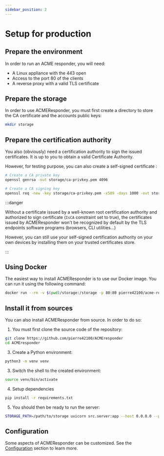 ```yaml
---
sidebar_position: 2
---
```


# Setup for production

## Prepare the environment
In order to run an ACME responder, you will need:
* A Linux appliance with the 443 open
* Access to the port 80 of the clients
* A reverse proxy with a valid TLS certificate

## Prepare the storage
In order to use ACMEResponder, you must first create a directory to store the CA certificate and the accounts public keys:

```bash
mkdir storage
```

## Prepare the certification authority
You also (obviously) need a certification authority to sign the issued certificates. It is up to you to obtain a valid Certificate Authority.

However, for testing purpose, you can also create a self-signed certificate :

```bash
# Create a CA private key
openssl genrsa -out storage/ca-privkey.pem 4096

# Create a CA signing key
openssl req -new -key storage/ca-privkey.pem -x509 -days 1000 -out storage/ca-pubkey.pem -subj "/C=FR/ST=Loire/L=StEtienne/O=Global Security/OU=IT Department/CN=example.com"
```

:::danger

Without a certificate issued by a well-known root certification authority and authorized to sign certificate (`IsCA` constraint set to true), the certificates issued by ACMEResponder won't be recognized by default by the TLS endpoints software programs (browsers, CLI utilities...)

However, you can still use your self-signed certification authority on your own devices by installing them on your trusted certificates store.

:::


## Using Docker
The easiest way to install ACMEResponder is to use our Docker image. You can run it using the following command:

```bash
docker run --rm -v $(pwd)/storage:/storage -p 80:80 pierre42100/acme-responder
```

## Install it from sources
You can also install ACMEResponder from source. In order to do so:

1. You must first clone the source code of the repository:

```bash
git clone https://github.com/pierre42100/ACMEresponder
cd ACMEresponder
```


3. Create a Python environment:

```bash
python3 -m venv venv
```


3. Switch the shell to the created environment:

```bash
source venv/bin/activate
```


4. Setup dependencies

```bash
pip install -r requirements.txt
```

5. You should then be ready to run the server:

```bash
STORAGE_PATH=/path/to/storage uvicorn src.server:app --host 0.0.0.0 --port 80
```

## Configuration
Some aspects of ACMEResponder can be customized. See the [Configuration](./config) section to learn more.